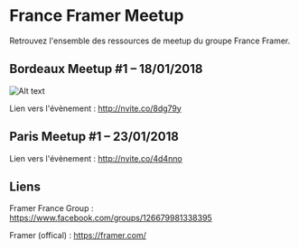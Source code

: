 # France Framer Meetup

Retrouvez l'ensemble des ressources de meetup du groupe France Framer.

## Bordeaux Meetup #1 – 18/01/2018

![Alt text]()

Lien vers l'évènement : http://nvite.co/8dg79y

## Paris Meetup #1 – 23/01/2018

Lien vers l'évènement : http://nvite.co/4d4nno

## Liens

Framer France Group : https://www.facebook.com/groups/126679981338395

Framer (offical) : https://framer.com/
